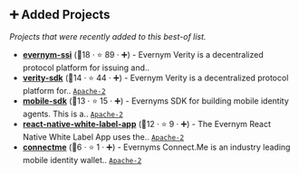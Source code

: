## ➕ Added Projects

_Projects that were recently added to this best-of list._

- <b><a href="https://github.com/evernym/verity">evernym-ssi</a></b> (🥈18 ·  ⭐ 89 · ➕) - Evernym Verity is a decentralized protocol platform for issuing and..
- <b><a href="https://github.com/evernym/verity-sdk">verity-sdk</a></b> (🥈14 ·  ⭐ 44 · ➕) - Evernym Verity is a decentralized protocol platform for.. <code><a href="http://bit.ly/3nYMfla">Apache-2</a></code>
- <b><a href="https://github.com/evernym/mobile-sdk">mobile-sdk</a></b> (🥉13 ·  ⭐ 15 · ➕) - Evernyms SDK for building mobile identity agents. This is a.. <code><a href="http://bit.ly/3nYMfla">Apache-2</a></code>
- <b><a href="https://github.com/evernym/react-native-white-label-app">react-native-white-label-app</a></b> (🥉12 ·  ⭐ 9 · ➕) - The Evernym React Native White Label App uses the.. <code><a href="http://bit.ly/3nYMfla">Apache-2</a></code>
- <b><a href="https://github.com/evernym/ConnectMe">connectme</a></b> (🥉6 ·  ⭐ 1 · ➕) - Evernyms Connect.Me is an industry leading mobile identity wallet.. <code><a href="http://bit.ly/3nYMfla">Apache-2</a></code>

